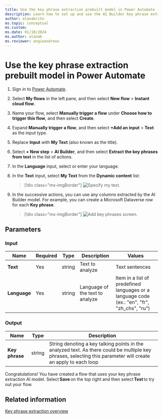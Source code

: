 ```yaml
---
title: Use the key phrase extraction prebuilt model in Power Automate - AI Builder | Microsoft Docs
description: Learn how to set up and use the AI Builder key phrase extraction prebuilt model in Power Automate.
author: alanabrito
ms.topic: conceptual
ms.custom: 
ms.date: 01/10/2024
ms.author: alanab
ms.reviewer: angieandrews
---
```


# Use the key phrase extraction prebuilt model in Power Automate

1. Sign in to [Power Automate](https://flow.microsoft.com/).

1. Select **My flows** in the left pane, and then select **New flow** > **Instant cloud flow**.

1. Name your flow, select **Manually trigger a flow** under **Choose how to trigger this flow**, and then select **Create**.

1. Expand **Manually trigger a flow**, and then select **+Add an input** > **Text** as the input type.

1. Replace **Input** with **My Text** (also known as the title).

1. Select **+ New step** > **AI Builder**, and then select **Extract the key phrases from text** in the list of actions.

1. In the **Language** input, select or enter your language.

1. In the **Text** input, select **My Text** from the **Dynamic content** list:

    > [!div class="mx-imgBorder"]
    > ![Specify my text.](media/flow-kpe.png "Specify my text")

1. In the successive actions, you can use any columns extracted by the AI Builder model. For example, you can create a Microsoft Dataverse row for each **Key phrase**.

    > [!div class="mx-imgBorder"]
    > ![Add key phrases screen.](media/flow-add-phrase-2.png "Add key phrases in Dataverse")

## Parameters

### Input

|Name |Required |Type |Description |Values |
|---------|---------|---------|---------|---------|
|**Text** |Yes |string |Text to analyze |Text sentences |
|**Language** |Yes |string | Language of the text to analyze | Item in a list of predefined languages or a language code (ex.: "en", "fr", "zh_chs", "ru")

### Output

|Name |Type |Description |
|---------|---------|---------|
|**Key phrase** |string |String denoting a key talking points in the analyzed text. As there could be multiple key phrases, selecting this parameter will create an apply to each loop |

Congratulations! You have created a flow that uses your key phrase extraction AI model. Select **Save** on the top right and then select **Test** to try out your flow.

## Related information

[Key phrase extraction overview](prebuilt-key-phrase.md)
